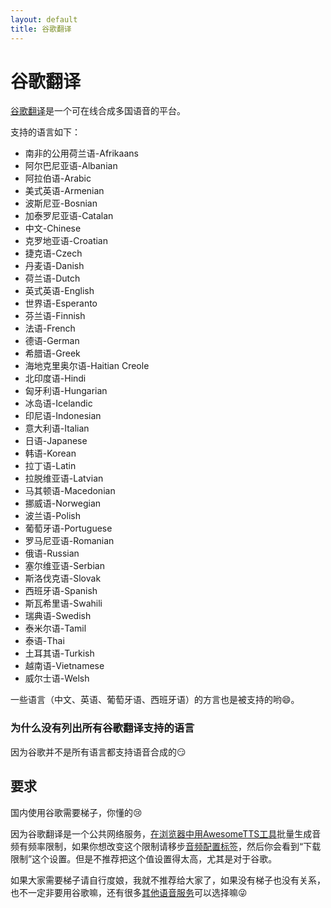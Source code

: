 ```yaml
---
layout: default
title: 谷歌翻译
---
```

# 谷歌翻译

<!-- [Google  Translate](http://translate.google.com) is an online text-to-speech service offering high-quality  playback in many languages. -->

[谷歌翻译](http://translate.google.com)是一个可在线合成多国语音的平台。

<!-- Supported languages include: -->

支持的语言如下：

* 南非的公用荷兰语-Afrikaans
* 阿尔巴尼亚语-Albanian
* 阿拉伯语-Arabic
* 美式英语-Armenian
* 波斯尼亚-Bosnian
* 加泰罗尼亚语-Catalan
* 中文-Chinese
* 克罗地亚语-Croatian
* 捷克语-Czech
* 丹麦语-Danish
* 荷兰语-Dutch
* 英式英语-English
* 世界语-Esperanto
* 芬兰语-Finnish
* 法语-French
* 德语-German
* 希腊语-Greek
* 海地克里奥尔语-Haitian Creole
* 北印度语-Hindi
* 匈牙利语-Hungarian
* 冰岛语-Icelandic
* 印尼语-Indonesian
* 意大利语-Italian
* 日语-Japanese
* 韩语-Korean
* 拉丁语-Latin
* 拉脱维亚语-Latvian
* 马其顿语-Macedonian
* 挪威语-Norwegian
* 波兰语-Polish
* 葡萄牙语-Portuguese
* 罗马尼亚语-Romanian
* 俄语-Russian
* 塞尔维亚语-Serbian
* 斯洛伐克语-Slovak
* 西班牙语-Spanish
* 斯瓦希里语-Swahili
* 瑞典语-Swedish
* 泰米尔语-Tamil
* 泰语-Thai
* 土耳其语-Turkish
* 越南语-Vietnamese
* 威尔士语-Welsh

<!-- Some additional regional dialects of some languages (Chinese, English,  Portuguese, Spanish) are also available. -->

一些语言（中文、英语、葡萄牙语、西班牙语）的方言也是被支持的哟:smile:。

<!-- ### Why aren&rsquo;t all of Google Translate&rsquo;s languages listed? -->

### 为什么没有列出所有谷歌翻译支持的语言

<!-- Google Translate only offers text-to-speech support for a subset of all the  languages it can translate. While most very popular languages are supported  with text-to-speech, some other languages are translate-only. -->

因为谷歌并不是所有语言都支持语音合成的:smirk:

<!-- If you notice that Google Translate on the web displays a speaker icon for  a language not listed within AwesomeTTS, please [let us  know](/contribute). -->

<!-- ## Requirements -->

## 要求

<!-- An Internet connection is required to use Google Translate from  AwesomeTTS, but no special software needs to be installed and it can be used  from any operating system. -->

国内使用谷歌需要梯子，你懂的:cry:

<!-- Because Google Translate is a public Internet service, mass generation of  MP3s using the [tool in the Card Browser](/usage/browser.html) is  rate-limited. It is not recommended that you send too many requests to this  service. -->

因为谷歌翻译是一个公共网络服务，[在浏览器中用AwesomeTTS工具](/usage/browser.html)批量生成音频有频率限制，如果你想改变这个限制请移步[音频配置标签](/config/mp3s.html)，然后你会看到“下载限制”这个设置。但是不推荐把这个值设置得太高，尤其是对于谷歌。

<!-- ### I cannot access Google Translate, but I can access other online TTS  services. What might cause this? -->

<!-- In some regions, access to Google services is blocked. Despite this, some  users report success with services like [Astrill VPN](//www.astrill.com) to download audio from Google Translate.  When selecting and setting up such services, please note that browser-only  solutions (like Astrill&rsquo;s &ldquo;OpenWeb&rdquo; protocol) might not  work from inside Anki. Users might have better luck with full-system  solutions (like Astrill&rsquo;s &ldquo;OpenVPN&rdquo; protocol). -->

<!-- Depending on the language you are learning,  [another service](/services) might be a good  alternative to Google. -->

如果大家需要梯子请自行度娘，我就不推荐给大家了，如果没有梯子也没有关系，也不一定非要用谷歌嘛，还有很多[其他语音服务](/services)可以选择嘛:stuck_out_tongue_winking_eye: